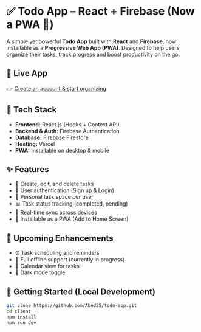 # ✅ Todo App – React + Firebase (Now a PWA 🚀)

A simple yet powerful **Todo App** built with **React** and **Firebase**, now installable as a **Progressive Web App (PWA)**. Designed to help users organize their tasks, track progress and boost productivity on the go.

## 🔗 Live App

👉 [Create an account & start organizing](https://to-do-dusky-iota.vercel.app)

## 🧰 Tech Stack

- **Frontend:** React.js (Hooks + Context API)
- **Backend & Auth:** Firebase Authentication
- **Database:** Firebase Firestore
- **Hosting:** Vercel
- **PWA:** Installable on desktop & mobile

## ✨ Features

- 📝 Create, edit, and delete tasks
- 🔐 User authentication (Sign up & Login)
- 📁 Personal task space per user
- 📊 Task status tracking (completed, pending)
- 🔄 Real-time sync across devices
- 📲 Installable as a PWA (Add to Home Screen)

## 🚧 Upcoming Enhancements

- ⏰ Task scheduling and reminders
- 📶 Full offline support (currently in progress)
- 📅 Calendar view for tasks
- 🌙 Dark mode toggle

## 🚀 Getting Started (Local Development)

```bash
git clone https://github.com/Abed25/todo-app.git
cd client
npm install
npm run dev
